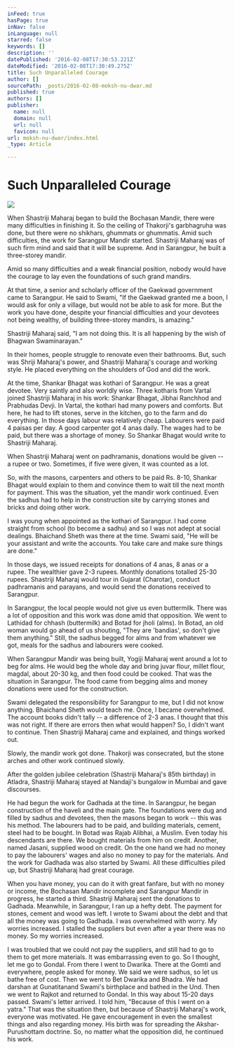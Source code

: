 ```yaml
---
inFeed: true
hasPage: true
inNav: false
inLanguage: null
starred: false
keywords: []
description: ''
datePublished: '2016-02-08T17:30:53.221Z'
dateModified: '2016-02-08T17:30:49.275Z'
title: Such Unparalleled Courage
author: []
sourcePath: _posts/2016-02-08-moksh-nu-dwar.md
published: true
authors: []
publisher:
  name: null
  domain: null
  url: null
  favicon: null
url: moksh-nu-dwar/index.html
_type: Article

---
```

# Such Unparalleled Courage
![](https://the-grid-user-content.s3-us-west-2.amazonaws.com/5ff02e05-8842-4af6-ba87-957d13713b7e.jpg)

When Shastriji Maharaj began to build the Bochasan Mandir, there were many difficulties in finishing it. So the ceiling of Thakorji's garbhagruha was done, but there were no shikhars, ghummats or ghummatis. Amid such difficulties, the work for Sarangpur Mandir started. Shastriji Maharaj was of such firm mind and said that it will be supreme. And in Sarangpur, he built a three-storey mandir.

Amid so many difficulties and a weak financial position, nobody would have the courage to lay even the foundations of such grand mandirs.

At that time, a senior and scholarly officer of the Gaekwad government came to Sarangpur. He said to Swami, "If the Gaekwad granted me a boon, I would ask for only a village, but would not be able to ask for more. But the work you have done, despite your financial difficulties and your devotees not being wealthy, of building three-storey mandirs, is amazing."

Shastriji Maharaj said, "I am not doing this. It is all happening by the wish of Bhagwan Swaminarayan."

In their homes, people struggle to renovate even their bathrooms. But, such was Shriji Maharaj's power, and Shastriji Maharaj's courage and working style. He placed everything on the shoulders of God and did the work.

At the time, Shankar Bhagat was kothari of Sarangpur. He was a great devotee. Very saintly and also worldly wise. Three kotharis from Vartal joined Shastriji Maharaj in his work: Shankar Bhagat, Jibhai Ranchhod and Prabhudas Devji. In Vartal, the kothari had many powers and comforts. But here, he had to lift stones, serve in the kitchen, go to the farm and do everything. In those days labour was relatively cheap. Labourers were paid 4 paisas per day. A good carpenter got 4 anas daily. The wages had to be paid, but there was a shortage of money. So Shankar Bhagat would write to Shastriji Maharaj.

When Shastriji Maharaj went on padhramanis, donations would be given -- a rupee or two. Sometimes, if five were given, it was counted as a lot.

So, with the masons, carpenters and others to be paid Rs. 8-10, Shankar Bhagat would explain to them and convince them to wait till the next month for payment. This was the situation, yet the mandir work continued. Even the sadhus had to help in the construction site by carrying stones and bricks and doing other work.

I was young when appointed as the kothari of Sarangpur. I had come straight from school (to become a sadhu) and so I was not adept at social dealings. Bhaichand Sheth was there at the time. Swami said, "He will be your assistant and write the accounts. You take care and make sure things are done."

In those days, we issued receipts for donations of 4 anas, 8 anas or a rupee. The wealthier gave 2-3 rupees. Monthly donations totalled 25-30 rupees. Shastriji Maharaj would tour in Gujarat (Charotar), conduct padhramanis and parayans, and would send the donations received to Sarangpur.

In Sarangpur, the local people would not give us even buttermilk. There was a lot of opposition and this work was done amid that opposition. We went to Lathidad for chhash (buttermilk) and Botad for jholi (alms). In Botad, an old woman would go ahead of us shouting, "They are 'bandias', so don't give them anything." Still, the sadhus begged for alms and from whatever we got, meals for the sadhus and labourers were cooked.

When Sarangpur Mandir was being built, Yogiji Maharaj went around a lot to beg for alms. He would beg the whole day and bring juvar flour, millet flour, magdal, about 20-30 kg, and then food could be cooked. That was the situation in Sarangpur. The food came from begging alms and money donations were used for the construction.

Swami delegated the responsibility for Sarangpur to me, but I did not know anything. Bhaichand Sheth would teach me. Once, I became overwhelmed. The account books didn't tally -- a difference of 2-3 anas. I thought that this was not right. If there are errors then what would happen? So, I didn't want to continue. Then Shastriji Maharaj came and explained, and things worked out.

Slowly, the mandir work got done. Thakorji was consecrated, but the stone arches and other work continued slowly.

After the golden jubilee celebration (Shastriji Maharaj's 85th birthday) in Atladra, Shastriji Maharaj stayed at Nandaji's bungalow in Mumbai and gave discourses.

He had begun the work for Gadhada at the time. In Sarangpur, he began construction of the haveli and the main gate. The foundations were dug and filled by sadhus and devotees, then the masons began to work -- this was his method. The labourers had to be paid, and building materials, cement, steel had to be bought. In Botad was Rajab Alibhai, a Muslim. Even today his descendants are there. We bought materials from him on credit. Another, named Jasani, supplied wood on credit. On the one hand we had no money to pay the labourers' wages and also no money to pay for the materials. And the work for Gadhada was also started by Swami. All these difficulties piled up, but Shastriji Maharaj had great courage.

When you have money, you can do it with great fanfare, but with no money or income, the Bochasan Mandir incomplete and Sarangpur Mandir in progress, he started a third. Shastriji Maharaj sent the donations to Gadhada. Meanwhile, in Sarangpur, I ran up a hefty debt. The payment for stones, cement and wood was left. I wrote to Swami about the debt and that all the money was going to Gadhada. I was overwhelmed with worry. My worries increased. I stalled the suppliers but even after a year there was no money. So my worries increased.

I was troubled that we could not pay the suppliers, and still had to go to them to get more materials. It was embarrassing even to go. So I thought, let me go to Gondal. From there I went to Dwarika. There at the Gomti and everywhere, people asked for money. We said we were sadhus, so let us bathe free of cost. Then we went to Bet Dwarika and Bhadra. We had darshan at Gunatitanand Swami's birthplace and bathed in the Und. Then we went to Rajkot and returned to Gondal. In this way about 15-20 days passed. Swami's letter arrived. I told him, "Because of this I went on a yatra." That was the situation then, but because of Shastriji Maharaj's work, everyone was motivated. He gave encouragement in even the smallest things and also regarding money. His birth was for spreading the Akshar-Purushottam doctrine. So, no matter what the opposition did, he continued his work.